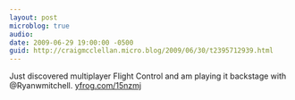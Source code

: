 ```yaml
---
layout: post
microblog: true
audio: 
date: 2009-06-29 19:00:00 -0500
guid: http://craigmcclellan.micro.blog/2009/06/30/t2395712939.html
---
```

Just discovered multiplayer Flight Control and am playing it backstage with  @Ryanwmitchell.  [yfrog.com/15nzmj](http://yfrog.com/15nzmj)

